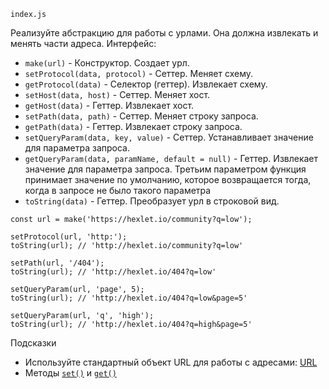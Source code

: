 `index.js`

Реализуйте абстракцию для работы с урлами. Она должна извлекать и менять части адреса. Интерфейс:

- `make(url)` - Конструктор. Создает урл.
- `setProtocol(data, protocol)` - Сеттер. Меняет схему.
- `getProtocol(data)` - Селектор (геттер). Извлекает схему.
- `setHost(data, host)` - Сеттер. Меняет хост.
- `getHost(data)` - Геттер. Извлекает хост.
- `setPath(data, path)` - Сеттер. Меняет строку запроса.
- `getPath(data)` - Геттер. Извлекает строку запроса.
- `setQueryParam(data, key, value)` - Сеттер. Устанавливает значение для параметра запроса.
- `getQueryParam(data, paramName, default = null)` - Геттер. Извлекает значение для параметра запроса. Третьим параметром функция принимает значение по умолчанию, которое возвращается тогда, когда в запросе не было такого параметра
- `toString(data)` - Геттер. Преобразует урл в строковой вид.

```
const url = make('https://hexlet.io/community?q=low');
 
setProtocol(url, 'http:');
toString(url); // 'http://hexlet.io/community?q=low'
 
setPath(url, '/404');
toString(url); // 'http://hexlet.io/404?q=low'
 
setQueryParam(url, 'page', 5);
toString(url); // 'http://hexlet.io/404?q=low&page=5'
 
setQueryParam(url, 'q', 'high');
toString(url); // 'http://hexlet.io/404?q=high&page=5'
```

Подсказки
- Используйте стандартный объект URL для работы с адресами: [URL](https://nodejs.org/api/url.html#url_url_strings_and_url_objects)
- Методы [`set()`](https://developer.mozilla.org/en-US/docs/Web/API/URLSearchParams/set) 
и [`get()`](https://developer.mozilla.org/en-US/docs/Web/API/URLSearchParams/get)